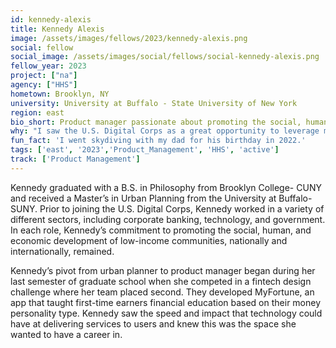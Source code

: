 ```yaml
---
id: kennedy-alexis
title: Kennedy Alexis
image: /assets/images/fellows/2023/kennedy-alexis.png
social: fellow
social_image: /assets/images/social/fellows/social-kennedy-alexis.png
fellow_year: 2023
project: ["na"]
agency: ["HHS"]
hometown: Brooklyn, NY
university: University at Buffalo - State University of New York
region: east
bio_short: Product manager passionate about promoting the social, human, and economic development of low-income communities
why: "I saw the U.S. Digital Corps as a great opportunity to leverage my skills and experience in government to increase and expand my skills as a technologist. Also, I was drawn to the opportunity to work on high-impact projects that would affect the lives of millions of Americans."
fun_fact: 'I went skydiving with my dad for his birthday in 2022.'
tags: ['east', '2023','Product_Management', 'HHS', 'active']
track: ['Product Management']
---
```


Kennedy graduated with a B.S. in Philosophy from Brooklyn College- CUNY and received a Master’s in Urban Planning from the University at Buffalo- SUNY. Prior to joining the U.S. Digital Corps, Kennedy worked in a variety of different sectors, including corporate banking, technology, and government. In each role, Kennedy’s commitment to promoting the social, human, and economic development of low-income communities, nationally and internationally, remained. 

Kennedy’s pivot from urban planner to product manager began during her last semester of graduate school when she competed in a fintech design challenge where her team placed second. They developed MyFortune, an app that taught first-time earners financial education based on their money personality type. Kennedy saw the speed and impact that technology could have at delivering services to users and knew this was the space she wanted to have a career in.

